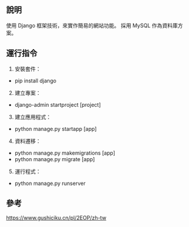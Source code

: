 ## 說明
使用 Django 框架技術，來實作簡易的網站功能。
採用 MySQL 作為資料庫方案。

## 運行指令
1. 安裝套件：
- pip install django
2. 建立專案：
- django-admin startproject [project]
3. 建立應用程式：
- python manage.py startapp [app]
4. 資料遷移：
- python manage.py makemigrations [app]
- python manage.py migrate [app]
5. 運行程式：
- python manage.py runserver

## 參考
https://www.gushiciku.cn/pl/2EOP/zh-tw